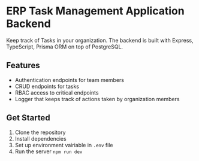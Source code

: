 # ERP Task Management Application Backend

Keep track of Tasks in your organization. The backend is built with Express, TypeScript, Prisma ORM on top of PostgreSQL.

## Features

- Authentication endpoints for team members
- CRUD endpoints for tasks
- RBAC access to critical endpoints
- Logger that keeps track of actions taken by organization members

## Get Started

1. Clone the repository
2. Install dependencies
3. Set up environment vairiable in `.env` file
4. Run the server `npm run dev`
